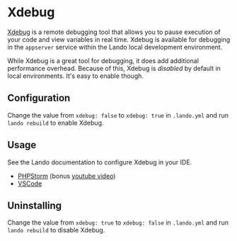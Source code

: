 Xdebug
======

[Xdebug](https://xdebug.org) is a remote debugging tool that allows you to pause execution of your code and view variables in real time. Xdebug is available for debugging in the `appserver` service within the Lando local development environment.

While Xdebug is a great tool for debugging, it does add additional performance overhead. Because of this, Xdebug is _disabled_ by default in local environments. It's easy to enable though.

Configuration
-------------

Change the value from `xdebug: false` to `xdebug: true` in `.lando.yml` and run `lando rebuild` to enable Xdebug.

Usage
-----

See the Lando documentation to configure Xdebug in your IDE.
* [PHPStorm](https://docs.lando.dev/guides/lando-phpstorm.html) (bonus [youtube video](https://www.youtube.com/watch?v=sHNJxx0L9r0))
* [VSCode](https://docs.lando.dev/guides/lando-with-vscode.html)

Uninstalling
------------
Change the value from `xdebug: true` to `xdebug: false` in `.lando.yml` and run `lando rebuild` to disable Xdebug.
